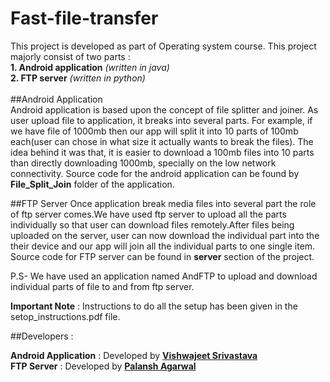 # Fast-file-transfer
This project is developed as part of Operating system course. This project majorly consist of two parts :<br>
**1. Android application** <i>(written in java)</i><br>
**2. FTP server** <i>(written in python)</i><br><br>
##Android Application<br>
Android application is based upon the concept of file splitter and joiner. As user upload file to application, it breaks into several parts. For example, if we have file of 1000mb then our app will split it into 10 parts of 100mb each(user can chose in what size it actually wants to break the files). The idea behind it was that, it is easier to download a 100mb files into
10 parts than directly downloading 1000mb, specially on the low network connectivity.
Source code for the android application can be found by **File_Split_Join** folder of the application.

##FTP Server
Once application break media files into several part the role of ftp server comes.We have used ftp server to upload all the parts individually so that user can download files remotely.After files being uploaded on the server, user can now download the individual part into the their device and our app will join all the individual parts to one single item.
Source code for FTP server can be found in **server** section of the project.

P.S- We have used an application named AndFTP to upload and download individual parts of file to and from ftp server.

**Important Note** : Instructions to do all the setup has been given in the setop_instructions.pdf file.

##Developers :

**Android Application** : Developed by **[Vishwajeet Srivastava](https://github.com/vjs3) <br>
FTP Server** : Developed by **[Palansh Agarwal](https://github.com/py-geek)**
